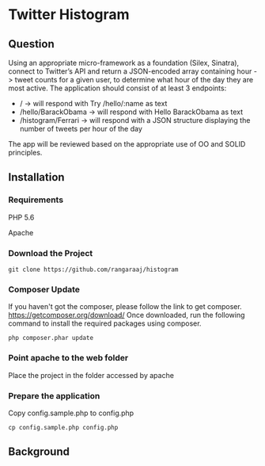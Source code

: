 # Twitter Histogram

## Question

Using an appropriate micro-framework as a foundation (Silex, Sinatra),
connect to Twitter’s API and return a JSON-encoded array containing hour ->
tweet counts for a given user, to determine what hour of the day they are most
active. The application should consist of at least 3 endpoints:

* / -> will respond with Try /hello/:name as text
* /hello/BarackObama -> will respond with Hello BarackObama as text
* /histogram/Ferrari -> will respond with a JSON structure displaying the
number of tweets per hour of the day

The app will be reviewed based on the appropriate use of OO and SOLID
principles.

## Installation

### Requirements
PHP 5.6

Apache

### Download the Project
`git clone https://github.com/rangaraaj/histogram`

### Composer Update
If you haven't got the composer, please follow the link to get composer. https://getcomposer.org/download/
Once downloaded, run the following command to install the required packages using composer.

`php composer.phar update`

### Point apache to the web folder
Place the project in the folder accessed by apache

### Prepare the application
Copy config.sample.php to config.php

`cp config.sample.php config.php`

## Background
